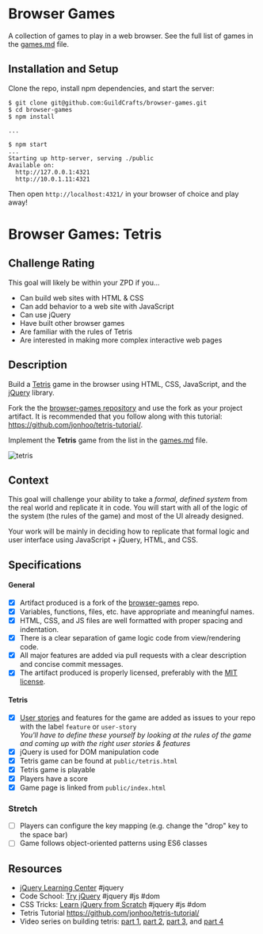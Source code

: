 # Browser Games

A collection of games to play in a web browser. See the full list of games in the [games.md](games.md) file.

## Installation and Setup

Clone the repo, install npm dependencies, and start the server:

```shell-session
$ git clone git@github.com:GuildCrafts/browser-games.git
$ cd browser-games
$ npm install

...

$ npm start
...
Starting up http-server, serving ./public
Available on:
  http://127.0.0.1:4321
  http://10.0.1.11:4321
```

Then open `http://localhost:4321/` in your browser of choice and play away!

# Browser Games: Tetris

## Challenge Rating

This goal will likely be within your ZPD if you...

- Can build web sites with HTML & CSS
- Can add behavior to a web site with JavaScript
- Can use jQuery
- Have built other browser games
- Are familiar with the rules of Tetris
- Are interested in making more complex interactive web pages

## Description

Build a [Tetris](https://en.wikipedia.org/wiki/Tetris) game in the browser using HTML, CSS, JavaScript, and the [jQuery][jquery] library.

Fork the the [browser-games repository][browser-games] and use the fork as your project artifact. It is recommended that you follow along with this tutorial: https://github.com/jonhoo/tetris-tutorial/.

Implement the **Tetris** game from the list in the [games.md][games-list] file.

![tetris](https://cloud.githubusercontent.com/assets/709100/25557948/482ba5be-2cd1-11e7-8a3f-1cbc07138dbe.gif)

## Context

This goal will challenge your ability to take a _formal, defined system_ from the real world and replicate it in code. You will start with all of the logic of the system (the rules of the game) and most of the UI already designed.

Your work will be mainly in deciding how to replicate that formal logic and user interface using JavaScript + jQuery, HTML, and CSS.

## Specifications

#### General

- [x] Artifact produced is a fork of the [browser-games][browser-games] repo.
- [x] Variables, functions, files, etc. have appropriate and meaningful names.
- [x] HTML, CSS, and JS files are well formatted with proper spacing and indentation.
- [x] There is a clear separation of game logic code from view/rendering code.
- [x] All major features are added via pull requests with a clear description and concise commit messages.
- [x] The artifact produced is properly licensed, preferably with the [MIT license][mit-license].

#### Tetris

- [x] [User stories](http://searchsoftwarequality.techtarget.com/definition/user-story) and features for the game are added as issues to your repo with the label `feature` or `user-story`
  <br>_You'll have to define these yourself by looking at the rules of the game and coming up with the right user stories & features_
- [x] jQuery is used for DOM manipulation code
- [x] Tetris game can be found at `public/tetris.html`
- [x] Tetris game is playable
- [x] Players have a score
- [x] Game page is linked from `public/index.html`

### Stretch

- [ ] Players can configure the key mapping (e.g. change the "drop" key to the space bar)
- [ ] Game follows object-oriented patterns using ES6 classes

## Resources

- [jQuery Learning Center](https://learn.jquery.com/) #jquery
- Code School: [Try jQuery](https://www.codeschool.com/courses/try-jquery) #jquery #js #dom
- CSS Tricks: [Learn jQuery from Scratch](https://css-tricks.com/lodge/learn-jquery/) #jquery #js #dom
- Tetris Tutorial https://github.com/jonhoo/tetris-tutorial/
- Video series on building tetris: [part 1](https://www.youtube.com/watch?v=Z3wvP27eW98), [part 2](https://www.youtube.com/watch?v=JRcjqwktccc), [part 3](https://www.youtube.com/watch?v=pSPx2JXSRfM), and [part 4](https://www.youtube.com/watch?v=TZrRS14G8Ns)


[browser-games]: https://github.com/GuildCrafts/browser-games
[games-list]: https://github.com/GuildCrafts/browser-games/blob/master/games.md
[mit-license]: https://opensource.org/licenses/MIT

[jquery]: https://jquery.com/
